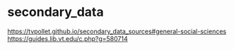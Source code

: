 # secondary_data
https://tvpollet.github.io/secondary_data_sources#general-social-sciences
https://guides.lib.vt.edu/c.php?g=580714

